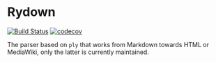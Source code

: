 Rydown
======

[![Build Status](https://travis-ci.org/Tomohare/rydown.svg?branch=master)](https://travis-ci.org/Tomohare/rydown)
[![codecov](https://codecov.io/gh/Tomohare/rydown/branch/master/graph/badge.svg)](https://codecov.io/gh/Tomohare/rydown)

The parser based on `ply` that works from Markdown towards HTML or MediaWiki, only the latter is currently maintained.

